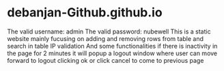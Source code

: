 # debanjan-Github.github.io
The valid username: admin
The valid password: nubewell
This is a static website mainly fucusing on adding and removing rows from table and search in table
IP validation
And some functionalities
if there is inactivity in the page for 2 minutes it will popup a logout window where user can move 
forward to logout clicking ok or click cancel to come to previous page
